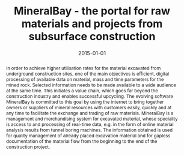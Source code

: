 ---
abstract: In order to achieve higher utilisation rates for the material excavated
  from underground construction sites, one of the main objectives is efficient, digital
  processing of available data on material, mass and time parameters for the mined
  rock. Selected information needs to be made available to a wide audience at the
  same time. This initiates a value chain, which goes far beyond the construction
  industry and enables successful upcycling. The evolving software MineralBay is committed
  to this goal by using the internet to bring together owners or suppliers of mineral
  resources with customers easily, quickly and at any time to facilitate the exchange
  and trading of raw materials. MineralBay is a management and merchandising system
  for excavated material, whose speciality is access to and processing of real-time
  data, e.g. in the form of online material analysis results from tunnel boring machines.
  The information obtained is used for quality management of already placed excavation
  material and for gapless documentation of the material flow from the beginning to
  the end of the construction project.
authors:
- Hartmut Erben
- Robert Galler
- Thomas Grechenig
date: '2015-01-01'
featured: false
links:
- name: Publik
  url: https://publik.tuwien.ac.at/showentry.php?ID=258000&lang=2
publication: Geomechanics and Tunnelling, 8 (2015), 4; S. 331 - 332
publication_types:
- '2'
publishDate: '2015-01-01'
title: MineralBay - the portal for raw materials and projects from subsurface construction
url_pdf: ''
---